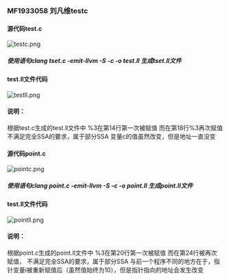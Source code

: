 ### MF1933058 刘凡维testc
#### 源代码test.c
![testc.png](evernotecid://848BA53C-1069-4418-97BD-83211FEC73F4/appyinxiangcom/10677968/ENResource/p96)

##### 使用语句clang tset.c -emit-llvm -S -c -o test.ll 生成tset.ll文件

#### test.ll文件代码
![testll.png](evernotecid://848BA53C-1069-4418-97BD-83211FEC73F4/appyinxiangcom/10677968/ENResource/p97)


#### 说明：
根据test.c生成的test.ll文件中
%3在第14行第一次被赋值
而在第18行%3再次赋值
不满足完全SSA的要求，属于部分SSA
变量c的值虽然改变，但是地址一直没变



#### 源代码point.c
![pointc.png](evernotecid://848BA53C-1069-4418-97BD-83211FEC73F4/appyinxiangcom/10677968/ENResource/p99)

##### 使用语句clang point.c -emit-llvm -S -c -o point.ll 生成point.ll文件

#### test.ll文件代码
![pointll.png](evernotecid://848BA53C-1069-4418-97BD-83211FEC73F4/appyinxiangcom/10677968/ENResource/p100)

#### 说明：
根据point.c生成的point.ll文件中
%3在第20行第一次被赋值
而在第24行被再次赋值，
不满足完全SSA的要求，属于部分SSA
与前一个程序不同的地方在于，指针变量i被重新赋值后（虽然值始终为10），但是指针指向的地址会发生改变

